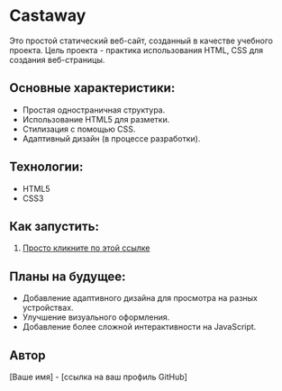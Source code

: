 # Castaway

Это простой статический веб-сайт, созданный в качестве учебного проекта. Цель проекта - практика использования HTML, CSS для создания веб-страницы.

## Основные характеристики:

*   Простая одностраничная структура.
*   Использование HTML5 для разметки.
*   Стилизация с помощью CSS.
*   Адаптивный дизайн (в процессе разработки).

## Технологии:

*   HTML5
*   CSS3

## Как запустить:

1.  [Просто кликните по этой ссылке]()

## Планы на будущее:

*   Добавление адаптивного дизайна для просмотра на разных устройствах.
*   Улучшение визуального оформления.
*   Добавление более сложной интерактивности на JavaScript.

## Автор

[Ваше имя] - [ссылка на ваш профиль GitHub]
